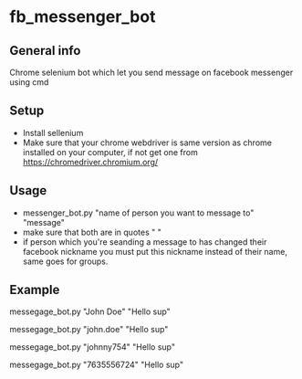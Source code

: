 # fb_messenger_bot

## General info
Chrome selenium bot which let you send message on facebook messenger using cmd

## Setup
* Install sellenium
* Make sure that your chrome webdriver is same version as chrome installed on your computer, if not get one from https://chromedriver.chromium.org/


## Usage

* messenger_bot.py "name of person you want to message to" "message"
* make sure that both are in quotes " "
* if person which you're seanding a message to has changed their facebook nickname you must put this nickname instead of their name, same goes for groups.


## Example
messegage_bot.py "John Doe" "Hello sup"

messegage_bot.py "john.doe" "Hello sup"

messegage_bot.py "johnny754" "Hello sup"

messegage_bot.py "7635556724" "Hello sup"
